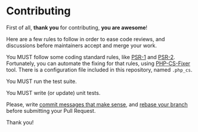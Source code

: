 Contributing
============

First of all, **thank you** for contributing, **you are awesome**!

Here are a few rules to follow in order to ease code reviews, and discussions before
maintainers accept and merge your work.

You MUST follow some coding standard rules, like [PSR-1](http://www.php-fig.org/psr/1/)
and [PSR-2](http://www.php-fig.org/psr/2/). Fortunately, you can automate the fixing
for that rules, using [PHP-CS-Fixer](https://github.com/FriendsOfPHP/PHP-CS-Fixer) tool.
There is a configuration file included in this repository, named `.php_cs`.

You MUST run the test suite.

You MUST write (or update) unit tests.

Please, write [commit messages that make
sense](http://tbaggery.com/2008/04/19/a-note-about-git-commit-messages.html),
and [rebase your branch](http://git-scm.com/book/en/Git-Branching-Rebasing)
before submitting your Pull Request.

Thank you!
